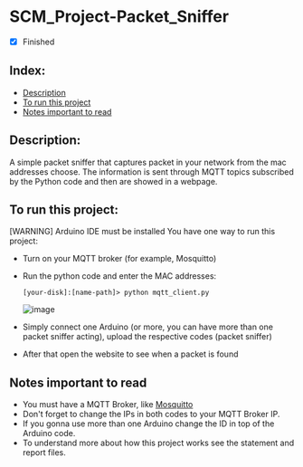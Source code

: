 # SCM_Project-Packet_Sniffer

- [x] Finished

## Index:
- [Description](#description)
- [To run this project](#to-run-this-project)
- [Notes important to read](#notes-important-to-read)

## Description:
A simple packet sniffer that captures packet in your network from the mac addresses choose. The information is sent through MQTT topics subscribed by the Python code and then are showed in a webpage.

## To run this project:
[WARNING] Arduino IDE must be installed
You have one way to run this project:
- Turn on your MQTT broker (for example, Mosquitto)
- Run the python code and enter the MAC addresses:
  ```shellscript
  [your-disk]:[name-path]> python mqtt_client.py
  ```
  ![image](https://i.imgur.com/abP9ca5.png)
  
- Simply connect one Arduino (or more, you can have more than one packet sniffer acting), upload the respective codes (packet sniffer)
- After that open the website to see when a packet is found

## Notes important to read
- You must have a MQTT Broker, like [Mosquitto](https://mosquitto.org/download/) 
- Don't forget to change the IPs in both codes to your MQTT Broker IP.
- If you gonna use more than one Arduino change the ID in top of the Arduino code.
- To understand more about how this project works see the statement and report files.


